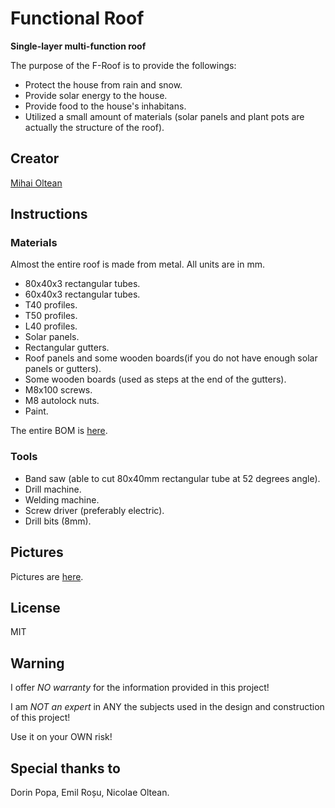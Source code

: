 # Functional Roof

__Single-layer multi-function roof__

The purpose of the F-Roof is to provide the followings:

- Protect the house from rain and snow.
- Provide solar energy to the house.
- Provide food to the house's inhabitans.
- Utilized a small amount of materials (solar panels and plant pots are actually the structure of the roof).

## Creator

[Mihai Oltean](https://mihaioltean.github.io)

## Instructions

### Materials

Almost the entire roof is made from metal.
All units are in mm.

- 80x40x3 rectangular tubes.
- 60x40x3 rectangular tubes.
- T40 profiles.
- T50 profiles.
- L40 profiles.
- Solar panels.
- Rectangular gutters.
- Roof panels and some wooden boards(if you do not have enough solar panels or gutters).
- Some wooden boards (used as steps at the end of the gutters).
- M8x100 screws.
- M8 autolock nuts.
- Paint.

The entire BOM is [here]().

### Tools

- Band saw (able to cut 80x40mm rectangular tube at 52 degrees angle).
- Drill machine.
- Welding machine.
- Screw driver (preferably electric).
- Drill bits (8mm).

## Pictures

Pictures are [here]().

## License

MIT

## Warning

I offer *NO warranty* for the information provided in this project!

I am *NOT an expert* in ANY the subjects used in the design and construction of this project! 

Use it on your OWN risk!

## Special thanks to

Dorin Popa, Emil Roșu, Nicolae Oltean.